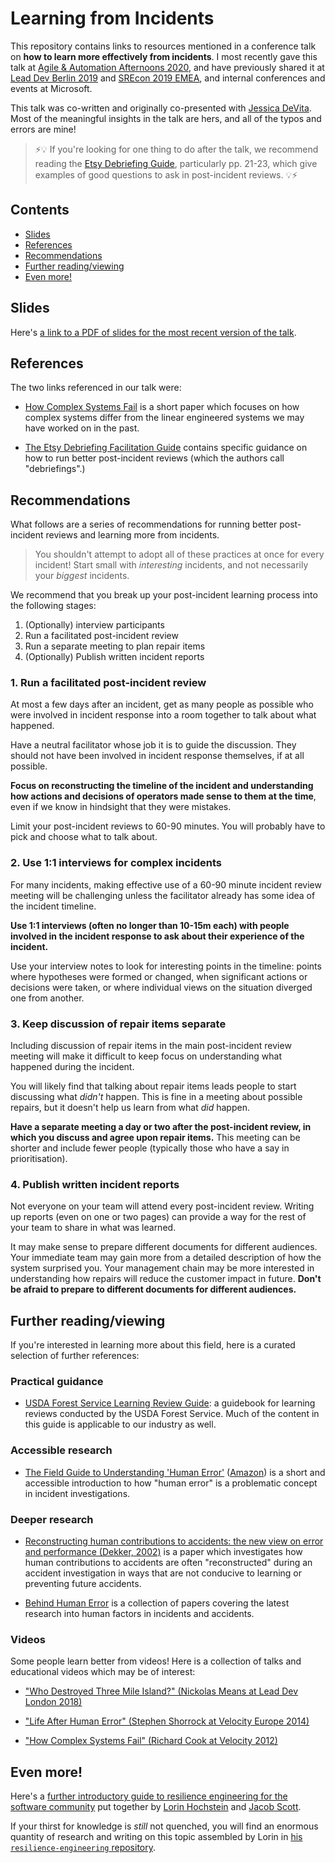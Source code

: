 # Learning from Incidents

This repository contains links to resources mentioned in a conference talk on
**how to learn more effectively from incidents**. I most recently gave this
talk at [Agile & Automation Afternoons 2020], and have previously shared it at
[Lead Dev Berlin 2019] and [SREcon 2019 EMEA], and internal conferences and
events at Microsoft.

This talk was co-written and originally co-presented with [Jessica
DeVita](https://twitter.com/ubergeekgirl). Most of the meaningful insights in
the talk are hers, and all of the typos and errors are mine!

> ⚡💡 If you're looking for one thing to do after the talk, we recommend
> reading the [Etsy Debriefing Guide], particularly pp. 21-23, which give
> examples of good questions to ask in post-incident reviews. 💡⚡

[Agile & Automation Afternoons 2020]: https://aadays.pl/afternoons/
[Lead Dev Berlin 2019]: https://berlin2019.theleaddeveloper.com/talks#nick-stenning
[SREcon 2019 EMEA]: https://www.usenix.org/conference/srecon19emea/presentation/stenning
[Etsy Debriefing Guide]: https://aka.ms/etsydebriefing

## Contents

  * [Slides](#slides)
  * [References](#references)
  * [Recommendations](#recommendations)
  * [Further reading/viewing](#further-readingviewing)
  * [Even more!](#even-more)

## Slides

Here's [a link to a PDF of slides for the most recent version of the talk][slides].

[slides]: 2019-12-learning-from-incidents.pdf

## References

The two links referenced in our talk were:

- [How Complex Systems Fail](https://aka.ms/csfail) is a short paper which
  focuses on how complex systems differ from the linear engineered systems we
  may have worked on in the past.

- [The Etsy Debriefing Facilitation Guide](https://aka.ms/etsydebriefing)
  contains specific guidance on how to run better post-incident reviews (which
  the authors call "debriefings".)

## Recommendations

What follows are a series of recommendations for running better post-incident
reviews and learning more from incidents.

> You shouldn't attempt to adopt all of these practices at once for every
> incident! Start small with _interesting_ incidents, and not necessarily your
> _biggest_ incidents.

We recommend that you break up your post-incident learning process into the
following stages:

1. (Optionally) interview participants
2. Run a facilitated post-incident review
3. Run a separate meeting to plan repair items
4. (Optionally) Publish written incident reports

### 1. Run a facilitated post-incident review

   At most a few days after an incident, get as many people as possible who
   were involved in incident response into a room together to talk about what
   happened.

   Have a neutral facilitator whose job it is to guide the discussion. They
   should not have been involved in incident response themselves, if at all
   possible.

   **Focus on reconstructing the timeline of the incident and understanding
   how actions and decisions of operators made sense to them at the time**,
   even if we know in hindsight that they were mistakes.

   Limit your post-incident reviews to 60-90 minutes. You will probably have
   to pick and choose what to talk about.

### 2. Use 1:1 interviews for complex incidents

   For many incidents, making effective use of a 60-90 minute incident review
   meeting will be challenging unless the facilitator already has some idea
   of the incident timeline.

   **Use 1:1 interviews (often no longer than 10-15m each) with people
   involved in the incident response to ask about their experience of the
   incident.**

   Use your interview notes to look for interesting points in the timeline:
   points where hypotheses were formed or changed, when significant actions
   or decisions were taken, or where individual views on the situation
   diverged one from another.

### 3. Keep discussion of repair items separate

   Including discussion of repair items in the main post-incident review
   meeting will make it difficult to keep focus on understanding what
   happened during the incident.

   You will likely find that talking about repair items leads people to start
   discussing what *didn't* happen. This is fine in a meeting about possible
   repairs, but it doesn't help us learn from what *did* happen.

   **Have a separate meeting a day or two after the post-incident review, in
   which you discuss and agree upon repair items.** This meeting can be
   shorter and include fewer people (typically those who have a say in
   prioritisation).

### 4. Publish written incident reports

   Not everyone on your team will attend every post-incident review. Writing
   up reports (even on one or two pages) can provide a way for the rest of
   your team to share in what was learned.

   It may make sense to prepare different documents for different audiences.
   Your immediate team may gain more from a detailed description of how the
   system surprised you. Your management chain may be more interested in
   understanding how repairs will reduce the customer impact in future.
   **Don't be afraid to prepare to different documents for different
   audiences.**

## Further reading/viewing

If you're interested in learning more about this field, here is a curated
selection of further references:

### Practical guidance

- [USDA Forest Service Learning Review
  Guide](https://aka.ms/usdalearningreviews): a guidebook for learning reviews
  conducted by the USDA Forest Service. Much of the content in this guide is
  applicable to our industry as well.

### Accessible research

- [The Field Guide to Understanding 'Human
  Error'](https://www.oreilly.com/library/view/the-field-guide/9781317031833/)
  ([Amazon](https://www.amazon.com/Field-Guide-Understanding-Human-Error/dp/1472439058))
  is a short and accessible introduction to how "human error" is a
  problematic concept in incident investigations.

### Deeper research

- [Reconstructing human contributions to accidents: the new view on error and
  performance (Dekker,
  2002)](https://www.sciencedirect.com/science/article/pii/S0022437502000324)
  is a paper which investigates how human contributions to accidents are
  often "reconstructed" during an accident investigation in ways that are not
  conducive to learning or preventing future accidents.

- [Behind Human
  Error](https://www.amazon.com/Behind-Human-Error-David-Woods/dp/0754678342)
  is a collection of papers covering the latest research into human factors
  in incidents and accidents.

### Videos

Some people learn better from videos! Here is a collection of talks and
educational videos which may be of interest:

- ["Who Destroyed Three Mile Island?" (Nickolas Means at Lead Dev London 2018)](https://www.youtube.com/watch?v=hMk6rF4Tzsg)

- ["Life After Human Error" (Stephen Shorrock at Velocity Europe 2014)](https://www.youtube.com/watch?v=STU3Or6ZU60)

- ["How Complex Systems Fail" (Richard Cook at Velocity 2012)](https://www.youtube.com/watch?v=2S0k12uZR14)

## Even more!

Here's a [further introductory guide to resilience engineering for the
software community](https://github.com/res-eng/resilience-for-software) put
together by [Lorin Hochstein](https://twitter.com/lhochstein) and [Jacob
Scott](https://twitter.com/jhscott).

If your thirst for knowledge is _still_ not quenched, you will find an
enormous quantity of research and writing on this topic assembled by Lorin in [his `resilience-engineering` repository](https://github.com/lorin/resilience-engineering/blob/master/intro.md).